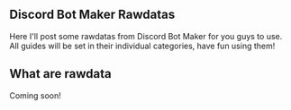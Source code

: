 ## Discord Bot Maker Rawdatas  
  
 Here I'll post some rawdatas from Discord Bot Maker for you guys to use.  
 All guides will be set in their individual categories, have fun using them!

## What are rawdata

 Coming soon!
